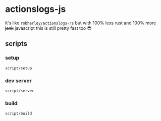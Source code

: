 # actionslogs-js

it's like [`robherley/actionslogs-rs`](https://github.com/robherley/actionslogs-rs/) but with 100% less rust and 100% more ~~jank~~ javascript
this is still pretty fast too 😎

## scripts

### setup

```
script/setup
```

### dev server

```
script/server
```

### build

```
script/build
```
